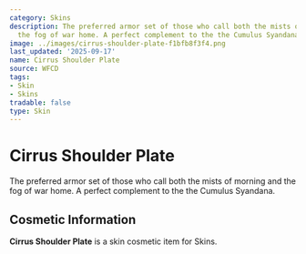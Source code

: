 ```yaml
---
category: Skins
description: The preferred armor set of those who call both the mists of morning and
  the fog of war home. A perfect complement to the the Cumulus Syandana.
image: ../images/cirrus-shoulder-plate-f1bfb8f3f4.png
last_updated: '2025-09-17'
name: Cirrus Shoulder Plate
source: WFCD
tags:
- Skin
- Skins
tradable: false
type: Skin
---
```


# Cirrus Shoulder Plate

The preferred armor set of those who call both the mists of morning and the fog of war home. A perfect complement to the the Cumulus Syandana.

## Cosmetic Information

**Cirrus Shoulder Plate** is a skin cosmetic item for Skins.

